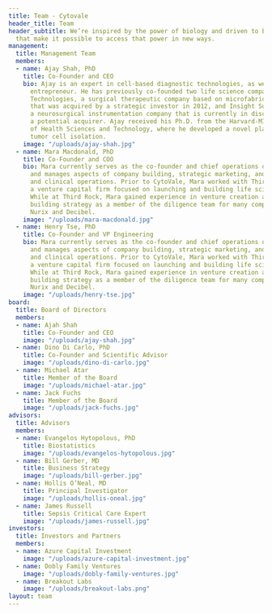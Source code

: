 ```yaml
---
title: Team - Cytovale
header_title: Team
header_subtitle: We’re inspired by the power of biology and driven to build tools
  that make it possible to access that power in new ways.
management:
  title: Management Team
  members:
  - name: Ajay Shah, PhD
    title: Co-Founder and CEO
    bio: Ajay is an expert in cell-based diagnostic technologies, as well as an experienced
      entrepreneur. He has previously co-founded two life science companies - Momelan
      Technologies, a surgical therapeutic company based on microfabrication technologies
      that was acquired by a strategic investor in 2012, and Insight Surgical Instruments,
      a neurosurgical instrumentation company that is currently in discussions with
      a potential acquirer. Ajay received his Ph.D. from the Harvard-MIT Division
      of Health Sciences and Technology, where he developed a novel platform for circulating
      tumor cell isolation.
    image: "/uploads/ajay-shah.jpg"
  - name: Mara Macdonald, PhD
    title: Co-Founder and COO
    bio: Mara currently serves as the co-founder and chief operations officer at CytoVale
      and manages aspects of company building, strategic marketing, and regulatory
      and clinical operations. Prior to CytoVale, Mara worked with Third Rock Ventures,
      a venture capital firm focused on launching and building life science companies.
      While at Third Rock, Mara gained experience in venture creation and company
      building strategy as a member of the diligence team for many companies including
      Nurix and Decibel.
    image: "/uploads/mara-macdonald.jpg"
  - name: Henry Tse, PhD
    title: Co-Founder and VP Engineering
    bio: Mara currently serves as the co-founder and chief operations officer at CytoVale
      and manages aspects of company building, strategic marketing, and regulatory
      and clinical operations. Prior to CytoVale, Mara worked with Third Rock Ventures,
      a venture capital firm focused on launching and building life science companies.
      While at Third Rock, Mara gained experience in venture creation and company
      building strategy as a member of the diligence team for many companies including
      Nurix and Decibel.
    image: "/uploads/henry-tse.jpg"
board:
  title: Board of Directors
  members:
  - name: Ajah Shah
    title: Co-Founder and CEO
    image: "/uploads/ajay-shah.jpg"
  - name: Dino Di Carlo, PhD
    title: Co-Founder and Scientific Advisor
    image: "/uploads/dino-di-carlo.jpg"
  - name: Michael Atar
    title: Member of the Board
    image: "/uploads/michael-atar.jpg"
  - name: Jack Fuchs
    title: Member of the Board
    image: "/uploads/jack-fuchs.jpg"
advisors:
  title: Advisors
  members:
  - name: Evangelos Hytopolous, PhD
    title: Biostatistics
    image: "/uploads/evangelos-hytopolous.jpg"
  - name: Bill Gerber, MD
    title: Business Strategy
    image: "/uploads/bill-gerber.jpg"
  - name: Hollis O’Neal, MD
    title: Principal Investigator
    image: "/uploads/hollis-oneal.jpg"
  - name: James Russell
    title: Sepsis Critical Care Expert
    image: "/uploads/james-russell.jpg"
investors:
  title: Investors and Partners
  members:
  - name: Azure Capital Investment
    image: "/uploads/azure-capital-investment.jpg"
  - name: Dobly Family Ventures
    image: "/uploads/dobly-family-ventures.jpg"
  - name: Breakout Labs
    image: "/uploads/breakout-labs.png"
layout: team
---
```


